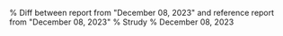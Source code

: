 % Diff between report from "December 08, 2023" and reference report from "December 08, 2023"
% Strudy
% December 08, 2023


